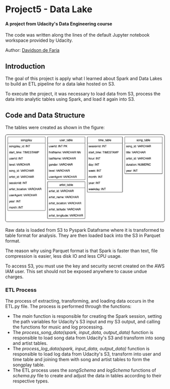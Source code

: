 # Project5 - Data Lake
####  A project from Udacity's Data Engineering course
The code was written along the lines of the default Jupyter notebook workspace provided by Udacity.

Author: [Davidson de Faria](https://github.com/davidsondefaria)

## Introduction
The goal of this project is apply what I learned about Spark and Data Lakes to build an ETL pipeline for a data lake hosted on S3.

To execute the project, it was necessary to load data from S3, process the data into analytic tables using Spark, and load it again into S3.

## Code and Data Structure
The tables were created as shown in the figure:

![Tables](DataLake-Project5.png)

Raw data is loaded from S3 to Pyspark Dataframe where it is transformed to table format for analysis. They are then loaded back into the S3 in Parquet format.

The reason why using Parquet format is that Spark is faster than text, file compression is easier, less disk IO and less CPU usage.

To access S3, you must use the key and security secret created on the AWS IAM user. This set should not be exposed anywhere to cause undue charges.

### ETL Process

The process of extracting, transforming, and loading data occurs in the ETL.py file. The process is performed through the functions:
- The *main* function is responsible for creating the Spark session, setting the path variables for Udacity's S3 input and my S3 output, and calling the functions for music and log processing.
- The *process_song_data(spark, input_data, output_data)* function is responsible to load song data from Udacity's S3 and transform into song and artist tables.
- The *process_log_data(spark, input_data, output_data)* function is responsible to load log data from Udacity's S3, transform into user and time table and joining them with song and artist tables to form the songplay table.
- The ETL process uses the *songSchema* and *logSchema* functions of *schema.py* file to create and adjust the data in tables according to their respective types.